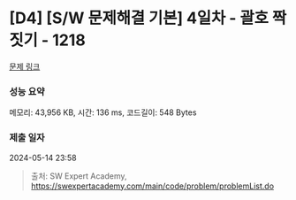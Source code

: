# [D4] [S/W 문제해결 기본] 4일차 - 괄호 짝짓기 - 1218 

[문제 링크](https://swexpertacademy.com/main/code/problem/problemDetail.do?contestProbId=AV14eWb6AAkCFAYD) 

### 성능 요약

메모리: 43,956 KB, 시간: 136 ms, 코드길이: 548 Bytes

### 제출 일자

2024-05-14 23:58



> 출처: SW Expert Academy, https://swexpertacademy.com/main/code/problem/problemList.do